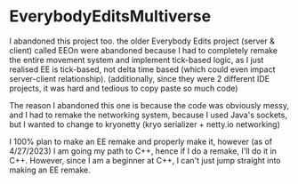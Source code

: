 # EverybodyEditsMultiverse

I abandoned this project too. the older Everybody Edits project (server & client) called EEOn were abandoned because I had to completely remake the entire movement system and implement tick-based logic, as I just realised EE is tick-based, not delta time based (which could even impact server-client relationship).
(additionally, since they were 2 different IDE projects, it was hard and tedious to copy paste so much code)

The reason I abandoned this one is because the code was obviously messy, and I had to remake the networking system, because I used Java's sockets, but I wanted to change to kryonetty (kryo serializer + netty.io networking)

I 100% plan to make an EE remake and properly make it, however (as of 4/27/2023) I am going my path to C++, hence if I do a remake, I'll do it in C++. However, since I am a beginner at C++, I can't just jump straight into making an EE remake.
